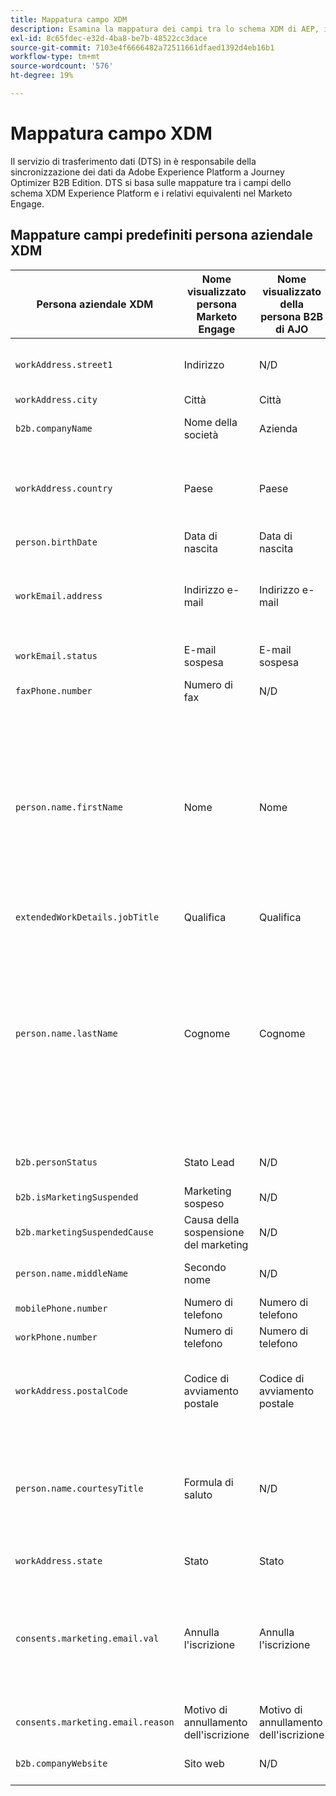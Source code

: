 ```yaml
---
title: Mappatura campo XDM
description: Esamina la mappatura dei campi tra lo schema XDM di AEP, il Marketo Engage e la Journey Optimizer B2B Edition.
exl-id: 8c65fdec-e32d-4ba8-be7b-48522cc3dace
source-git-commit: 7103e4f6666482a72511661dfaed1392d4eb16b1
workflow-type: tm+mt
source-wordcount: '576'
ht-degree: 19%

---
```


# Mappatura campo XDM

Il servizio di trasferimento dati (DTS) in è responsabile della sincronizzazione dei dati da Adobe Experience Platform a Journey Optimizer B2B Edition. DTS si basa sulle mappature tra i campi dello schema XDM Experience Platform e i relativi equivalenti nel Marketo Engage.

## Mappature campi predefiniti persona aziendale XDM

| Persona aziendale XDM | Nome visualizzato persona Marketo Engage | Nome visualizzato della persona B2B di AJO | Tipo XDM | Tipo Marketo | Descrizione XDM |
|------------------- |---------------------------------- |--------------------------- |-------- |------------ |--------------- |
| `workAddress.street1` | Indirizzo | N/D | stringa | testo | Informazioni stradali primarie, numero di appartamento, numero civico e nome della strada. |
| `workAddress.city ` | Città | Città | stringa | stringa | Il nome della città. |
| `b2b.companyName` | Nome della società | Azienda | stringa | stringa | Nome della società a cui è associata una persona aziendale. |
| `workAddress.country` | Paese | Paese | stringa | stringa | Il nome del territorio amministrato dal governo. A parte `xdm:countryCode`, questo è un campo in formato libero che può avere il nome del paese in qualsiasi lingua. |
| `person.birthDate` | Data di nascita | Data di nascita | stringa | data | La data completa di nascita di una persona.  DD/MM/YYYY |
| `workEmail.address` | Indirizzo e-mail | Indirizzo e-mail | stringa | e-mail | L&#39;indirizzo tecnico, ad esempio &#39;<name@domain.com>&#39;, come comunemente definito in RFC2822 e standard successivi. |
| `workEmail.status` | E-mail sospesa | E-mail sospesa | stringa | booleano | Un’indicazione relativa alla possibilità di utilizzare l’indirizzo e-mail. |
| `faxPhone.number` | Numero di fax | N/D | stringa | telefono | Numero di fax. |
| `person.name.firstName` | Nome | Nome | stringa | stringa | Il primo segmento del nome nell’ordine di scrittura più comunemente accettato nella lingua del nome. In molte culture questo è il nome personale o di battesimo preferito. Le proprietà firstName e lastName sono state introdotte per mantenere la compatibilità con i sistemi esistenti che modellano i nomi in modo semplificato, non semantico e non internazionalizzabile. È sempre preferibile utilizzare xdm:fullName. |
| `extendedWorkDetails.jobTitle` | Qualifica | Qualifica | stringa | stringa | Qualifica della persona. |
| `person.name.lastName` | Cognome | Cognome | stringa | stringa | L’ultimo segmento del nome nell’ordine di scrittura più comunemente accettato nella lingua del nome. In molte culture questo è il nome ereditario di famiglia, cognome, patronimico o matronimico. Le proprietà firstName e lastName sono state introdotte per mantenere la compatibilità con i sistemi esistenti che modellano i nomi in modo semplificato, non semantico e non internazionalizzabile. È sempre preferibile utilizzare xdm:fullName. |
| `b2b.personStatus` | Stato Lead | N/D | stringa | stringa | Campo che registra lo stato attuale di marketing/vendite della persona. |
| `b2b.isMarketingSuspended` | Marketing sospeso | N/D | booleano | booleano | Indica se il marketing è sospeso per la persona. |
| `b2b.marketingSuspendedCause` | Causa della sospensione del marketing | N/D | stringa | stringa | Se il marketing viene sospeso per la persona, questa proprietà fornisce il motivo. |
| `person.name.middleName` | Secondo nome | N/D | stringa | telefono | Secondi nomi, nomi alternativi o aggiuntivi forniti tra nome e cognome. |
| `mobilePhone.number` | Numero di telefono | Numero di telefono | stringa | telefono | Numero di telefono cellulare. |
| `workPhone.number` | Numero di telefono | Numero di telefono | stringa | telefono | Numero di telefono di lavoro. |
| `workAddress.postalCode` | Codice di avviamento postale | Codice di avviamento postale | stringa | stringa | Il codice postale della località. I codici postali non sono disponibili per tutti i paesi. In alcuni paesi, questa conterrà solo una parte del codice postale. |
| `person.name.courtesyTitle` | Formula di saluto | N/D | stringa | stringa | Normalmente un&#39;abbreviazione di un titolo, titolo onorifico o formula introduttiva di una persona. Il courtesyTitle viene utilizzato davanti al nome completo o al cognome nei testi di apertura. Ad esempio, Sig., Sig.na o Dott. |
| `workAddress.state` | Stato | Stato | stringa | stringa | Il nome dello Stato. Questo è un campo in formato libero. |
| `consents.marketing.email.val` | Annulla l&#39;iscrizione | Annulla l&#39;iscrizione | stringa | booleano | Se l&#39;annullamento dell&#39;abbonamento è vero (ad esempio, valore = 1), impostare `consents.marketing.email.val` come (n). Se l’annullamento dell’abbonamento è falso (ad esempio, valore = 0), imposta consents.marketing.email.val su null. |
| `consents.marketing.email.reason` | Motivo di annullamento dell&#39;iscrizione | Motivo di annullamento dell&#39;iscrizione | stringa | stringa |  |
| `b2b.companyWebsite` | Sito web | N/D | stringa | url | Sito web della società a cui è associata una persona aziendale. |
